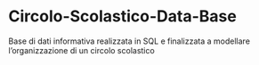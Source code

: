 # Circolo-Scolastico-Data-Base
Base di dati informativa realizzata in SQL e finalizzata a modellare l’organizzazione di un circolo scolastico
